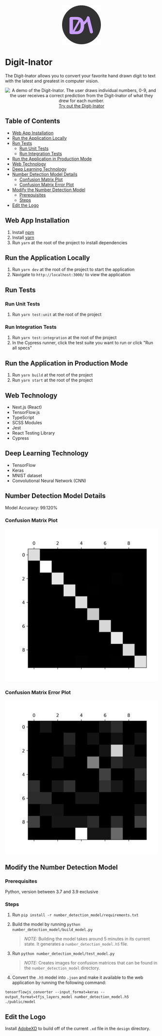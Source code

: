 <p align="center">
  <img 
    src="public/icons/icon-128x128.png" 
    alt="The Digit-Inator logo. Two letters, &quot;D&quot; and &quot;I&quot;, but the &quot;D&quot; is made to look like a zero and the &quot;I&quot; to look like a one."
  />
</p>

# Digit-Inator
The Digit-Inator allows you to convert your favorite hand drawn digit to text with the latest and greatest in computer vision.

<p align="center">
  <img 
    src="https://user-images.githubusercontent.com/37189243/111891966-51e20500-89cd-11eb-9049-67d727572da8.gif"
    alt="A demo of the Digit-Inator. The user draws individual numbers, 0-9, and the user receives a correct prediction from the Digit-Inator of what they drew for each number."
  />
  <br />
  <a href="https://digit-inator.netlify.app/">Try out the Digit-Inator</a>
</p>

## Table of Contents
* [Web App Installation](#web-app-installation)
* [Run the Application Locally](#run-the-application-locally)
* [Run Tests](#run-tests)
  + [Run Unit Tests](#run-unit-tests)
  + [Run Integration Tests](#run-integration-tests)
* [Run the Application in Production Mode](#run-the-application-in-production-mode)
* [Web Technology](#web-technology)
* [Deep Learning Technology](#deep-learning-technology)
* [Number Detection Model Details](#number-detection-model-details)
  + [Confusion Matrix Plot](#confusion-matrix-plot)
  + [Confusion Matrix Error Plot](#confusion-matrix-error-plot)
* [Modify the Number Detection Model](#modify-the-number-detection-model)
  + [Prerequisites](#prerequisites)
  + [Steps](#steps)
* [Edit the Logo](#edit-the-logo)

## Web App Installation
1. Install [npm](https://www.npmjs.com/get-npm)
2. Install [yarn](https://classic.yarnpkg.com/en/docs/install/#windows-stable) 
3. Run `yarn` at the root of the project to install dependencies

## Run the Application Locally
1. Run `yarn dev` at the root of the project to start the application
3. Navigate to `http://localhost:3000/` to view the application

## Run Tests
### Run Unit Tests
1. Run `yarn test:unit` at the root of the project
### Run Integration Tests
1. Run `yarn test:integration` at the root of the project
2. In the Cypress runner, click the test suite you want to run or click "Run all specs"

## Run the Application in Production Mode
1. Run `yarn build` at the root of the project
2. Run `yarn start` at the root of the project

## Web Technology
* Next.js (React)
* TensorFlow.js
* TypeScript
* SCSS Modules
* Jest
* React Testing Library
* Cypress

## Deep Learning Technology
* TensorFlow
* Keras
* MNIST dataset
* Convolutional Neural Network (CNN)

## Number Detection Model Details
Model Accuracy: 99.120%
### Confusion Matrix Plot
![Confusion Matrix Plot](./number_detection_model/confusion_matrix_plot.png)
### Confusion Matrix Error Plot
![Confusion Matrix Error Plot](./number_detection_model/confusion_matrix_error_plot.png)

## Modify the Number Detection Model
### Prerequisites
Python, version between 3.7 and 3.9 exclusive
### Steps
1. Run `pip install -r number_detection_model/requirements.txt`

2. Build the model by running `python number_detection_model/build_model.py`

   > *NOTE:* Building the model takes around 5 minutes in its current state. It generates a `number_detection_model.h5` file.

3. Run `python number_detection_model/test_model.py`

   > *NOTE:* Creates images for confusion matrices that can be found in the `number_detection_model` directory.

4. Convert the `.h5` model into `.json` and make it available to the web application by running the following command:

```
tensorflowjs_converter --input_format=keras --output_format=tfjs_layers_model number_detection_model.h5 ./public/model
```

## Edit the Logo
Install [AdobeXD](https://www.adobe.com/products/xd.html) to build off of the current `.xd` file in the `design` directory.